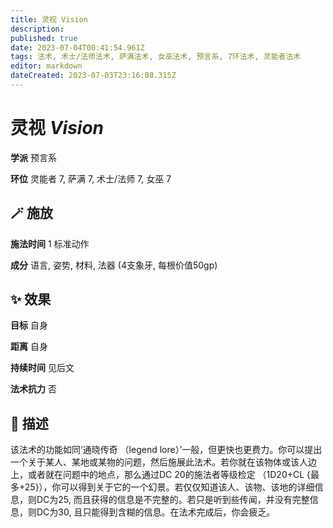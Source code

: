 ```yaml
---
title: 灵视 Vision
description: 
published: true
date: 2023-07-04T00:41:54.961Z
tags: 法术, 术士/法师法术, 萨满法术, 女巫法术, 预言系, 7环法术, 灵能者法术
editor: markdown
dateCreated: 2023-07-03T23:16:08.315Z
---
```


# **灵视** *Vision*

**学派** 预言系 

**环位** 灵能者 7, 萨满 7, 术士/法师 7, 女巫 7

## 🪄 施放

**施法时间** 1 标准动作

**成分** 语言, 姿势, 材料, 法器 (4支象牙, 每根价值50gp)

## ✨ 效果 

**目标** 自身 

**距离** 自身  

**持续时间** 见后文 

**法术抗力** 否

## 📖 描述

该法术的功能如同‘通晓传奇 （legend lore）’一般，但更快也更费力。你可以提出一个关于某人、某地或某物的问题，然后施展此法术。若你就在该物体或该人边上，或者就在问题中的地点，那么通过DC 20的施法者等级检定 （1D20+CL {最多+25}），你可以得到关于它的一个幻景。若仅仅知道该人、该物、该地的详细信息，则DC为25, 而且获得的信息是不完整的。若只是听到些传闻，并没有完整信息，则DC为30, 且只能得到含糊的信息。在法术完成后，你会疲乏。
    